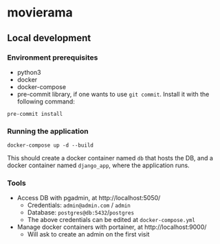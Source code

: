 # movierama

## Local development

### Environment prerequisites
* python3
* docker
* docker-compose
* pre-commit library, if one wants to use `git commit`. Install it with the following command:
```shell
pre-commit install
```

### Running the application
```shell
docker-compose up -d --build
```

This should create a docker container named `db` that hosts the DB, and a docker container named `django_app`, where the application runs.

### Tools
* Access DB with pgadmin, at http://localhost:5050/
  * Credentials: `admin@admin.com` / `admin`
  * Database: `postgres@db:5432`/`postgres`
  * The above credentials can be edited at `docker-compose.yml`
* Manage docker containers with portainer, at http://localhost:9000/
  * Will ask to create an admin on the first visit
